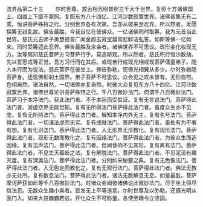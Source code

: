 <!-- { "loadSidebar": true } -->
法界品第二十三
　　尔时世尊。放舌相光明普照三千大千世界。复照十方诸佛国土。四维上下靡不蒙照。复照东方八十四亿。江河沙数寂寞世界。诸佛普集无有二乘。恒讲菩萨殊持之行。分别世界各有次第。吾亦从彼来至忍界。所以然者。发愿探筹无错乱故。佛告最胜。今我自忆在彼佛众。一亿诸佛同时取筹。我为元首当此世界。慈氏元吉师子勇慧德普广闻金颜玄寂宝雄常悲鲜洁弘誓。如斯等佛一亿如来。同时受筹适此忍界。佛告最胜及来会者。诸佛世界不可思议。改形变化权现无方。汝等焉知慈氏菩萨方习菩萨行乎。莫造斯观。所以然者。慈氏积行恒沙数劫。先以誓愿成等正觉。吾方习行而在其后。或现苦行或现光相或现菩萨儒童弟子。随人本行而为说法。慈氏菩萨在彼坐上。佛告弥勒。现佛光相翼从多少。尔时弥勒隐菩萨身。还现佛形刹土国界。弟子菩萨不可思议。众会见之叹未曾有。无形自然。色相自然。诸法自然。一切诸佛亦复自然。时彼大众复见东方八十四亿。江河沙数寂寞世界。诸佛世尊论讲菩萨殊特之行。千八百微妙法门。何谓千八百微妙法门。菩萨习于本净法门。获此法门者。不于本际而受其证。复有无言说法门。菩萨得此法门者。游虚空界无能觉知。复有无所得法门菩萨得此法门者。虽度众生亦不见度。复有无所持法门。菩萨得此法门者。解知本净内外无主。复有名号法门。菩萨得此法门者。一切诸法虚而无实。复有成就法门。菩萨得此法门者。虽处有为不著有想。复有化识法门。菩萨得此法门者。入无形界无形教化。复有现形法门。菩萨得此法门者。现形无数而教化之。复有因缘法门。菩萨得此法门者。为彼众生而造因缘。复有法声法门。菩萨得此法门者。但闻音响不见其形。复有离有法门。菩萨得此法门者。不见生灭着断之法。复有解脱法门。菩萨得此法门者。不见泥洹有趣灭度。复有深奥法门。菩萨得此法门者。分别如来秘要之典。复有无色像法门。菩萨得此法门者。入无色定而教化之。复有无观行法门。菩萨得此法门者。佛法无教亦无处所。复有数息法门。菩萨得此法门者。诸法无数解息无息。如是最胜。菩萨摩诃萨获如此等千八百微妙法门。时诸众会闻彼诸佛说此微妙法门。尽于坐上得尽信法忍。无数众生趣小乘者。皆发无上平等道意。尔时世尊及以弥勒。还摄光明从面门入。如来大哀巍巍若兹。开化众生不可称量。各使至趣令立坚固。
